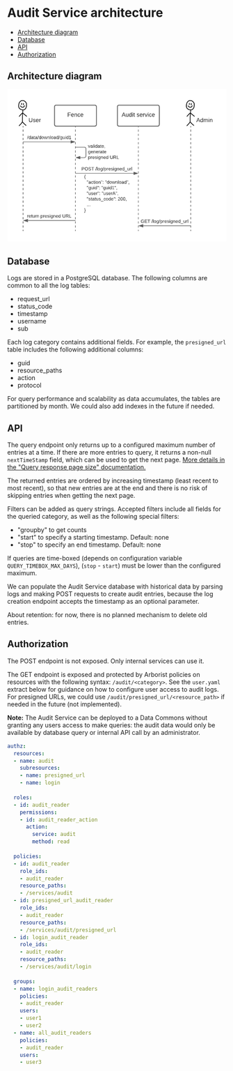 # Audit Service architecture

* [Architecture diagram](#architecture-diagram)
* [Database](#database)
* [API](#api)
* [Authorization](#authorization)

## Architecture diagram

![Architecture diagram](../img/architecture_diagram.png)

## Database

Logs are stored in a PostgreSQL database. The following columns are common to all the log tables:
- request_url
- status_code
- timestamp
- username
- sub

Each log category contains additional fields. For example, the `presigned_url` table includes the following additional columns:
- guid
- resource_paths
- action
- protocol

For query performance and scalability as data accumulates, the tables are partitioned by month. We could also add indexes in the future if needed.

## API

The query endpoint only returns up to a configured maximum number of entries at a time. If there are more entries to query, it returns a non-null `nextTimeStamp` field, which can be used to get the next page. [More details in the "Query response page size" documentation.](../explanation/query_page_size.md)

The returned entries are ordered by increasing timestamp (least recent to most recent), so that new entries are at the end and there is no risk of skipping entries when getting the next page.

Filters can be added as query strings. Accepted filters include all fields for the queried category, as well as the following special filters:
- "groupby" to get counts
- "start" to specify a starting timestamp. Default: none
- "stop" to specify an end timestamp. Default: none

If queries are time-boxed (depends on configuration variable `QUERY_TIMEBOX_MAX_DAYS`), (`stop` - `start`) must be lower than the configured maximum.

We can populate the Audit Service database with historical data by parsing logs and making POST requests to create audit entries, because the log creation endpoint accepts the timestamp as an optional parameter.

About retention: for now, there is no planned mechanism to delete old entries.

## Authorization

The POST endpoint is not exposed. Only internal services can use it.

The GET endpoint is exposed and protected by Arborist policies on resources with the following syntax: `/audit/<category>`. See the `user.yaml` extract below for guidance on how to configure user access to audit logs. For presigned URLs, we could use `/audit/presigned_url/<resource_path>` if needed in the future (not implemented).

**Note:** The Audit Service can be deployed to a Data Commons without granting any users access to make queries: the audit data would only be available by database query or internal API call by an administrator.


```yaml
authz:
  resources:
  - name: audit
    subresources:
    - name: presigned_url
    - name: login

  roles:
  - id: audit_reader
    permissions:
    - id: audit_reader_action
      action:
        service: audit
        method: read

  policies:
  - id: audit_reader
    role_ids:
    - audit_reader
    resource_paths:
    - /services/audit
  - id: presigned_url_audit_reader
    role_ids:
    - audit_reader
    resource_paths:
    - /services/audit/presigned_url
  - id: login_audit_reader
    role_ids:
    - audit_reader
    resource_paths:
    - /services/audit/login

  groups:
  - name: login_audit_readers
    policies:
    - audit_reader
    users:
    - user1
    - user2
  - name: all_audit_readers
    policies:
    - audit_reader
    users:
    - user3
```

